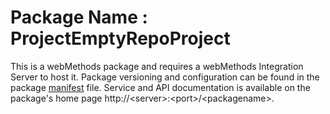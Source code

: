 # Package Name : ProjectEmptyRepoProject
This is a webMethods package and requires a webMethods Integration Server to host it. Package versioning and configuration can be found in the package [manifest](./ProjectEmptyRepoProject/manifest.v3) file. Service and API documentation is available on the package's home page http://&lt;server&gt;:&lt;port&gt;/&lt;packagename>.